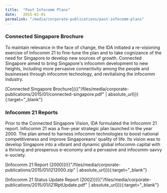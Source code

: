 ```yaml
---
title:  "Past Infocomm Plans"
date:   2015-01-01
permalink: "/media/corporate-publications/past-infocomm-plans"
---
```


### **Connected Singapore Brochure**
To maintain relevance in the face of change, the IDA initiated a re-visioning exercise of Infocomm 21 to fine-tune the plan and to take cognizance of the need for Singapore to develop new sources of growth. Connected Singapore aimed to bring Singapore's infocomm development to new heights, including more pervasive connectivity among the people and businesses through infocomm technology, and revitalising the infocomm industry.

[Connected Singapore Brochure]({{"/files/media/corporate-publications/2015/01/connected-singapore.pdf" | absolute_url}}){:target="_blank"}

### **Infocomm 21 Reports**
Prior to the Connected Singapore Vision, IDA formulated the Infocomm 21 report. Infocomm 21 was a five-year strategic plan launched in the year 2000. The plan aimed to harness infocomm technologies to boost national competitiveness and improve Singaporeans' quality of life. Its vision was to develop Singapore into a vibrant and dynamic global infocomm capital with a thriving and prosperous e-economy and a pervasive and infocomm-savvy e-society.

[Infocomm 21 Report (2000)]({{"/files/media/corporate-publications/2015/01/I212000.zip" | absolute_url}}){:target="_blank"}

[Infocomm 21 Status Update Report (2002)]({{"/files/media/corporate-publications/2015/01/I21RptUpdate.pdf" | absolute_url}}){:target="_blank"}